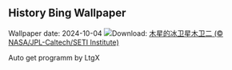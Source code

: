 ## History Bing Wallpaper
Wallpaper date: 2024-10-04
![](https://www.bing.com/th?id=OHR.EuropaMoon_ZH-CN0149249980_UHD.jpg&w=1000)Download: [木星的冰卫星木卫二 (© NASA/JPL-Caltech/SETI Institute)](https://www.bing.com/th?id=OHR.EuropaMoon_ZH-CN0149249980_UHD.jpg)

Auto get programm by LtgX
